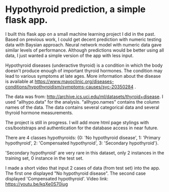 # Hypothyroid prediction, a simple flask app. 

I built this flask app on a small machine learning project I did in the past. Based on previous work, I could get decent prediction with numeric testing data with Baysian approach. Neural network model with numeric data gave similar levels of performance. Although predictions would be better using all data, I just wanted a simple version of the app with less input.

Hypothyroid diseases (underactive thyroid) is a condition in which the body doesn't produce enough of important thyroid hormones. The condition may lead to various symptoms at late ages. More information about the disease is available at https://www.mayoclinic.org/diseases-conditions/hypothyroidism/symptoms-causes/syc-20350284 .

The data was from: http://archive.ics.uci.edu/ml/datasets/thyroid+disease. I used "allhypo.data" for the analysis. "allhypo.names" contains the column names of the data. The data contains several categorical data and several thyroid hormone measurements.

The project is still in progress. I will add more html page stylings with css/bootstraps and authentication for the database access in near future.  

There are 4 classes hypothyroids:
{0: 'No hypothyroid disease', 1: 'Primary hypothyroid', 2: 'Compensated hypothyroid', 3: 'Secondary hypothyroid'}.

'Secondary hypothyroid' are very rare in this dataset, only 2 instances in the training set, 0 instance in the test set.  

I made a short video that input 2 cases of data (from test set) into the app.  The first one displayed "No hypothyroid disease". The second case displayed 'Compensated hypothyroid'.  Video link: https://youtu.be/kqXe0S70iug
